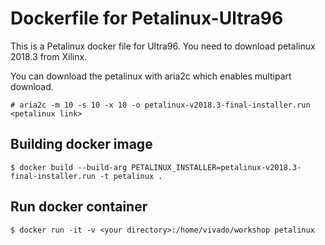 # Dockerfile for Petalinux-Ultra96

This is a Petalinux docker file for Ultra96. You need to download petalinux 2018.3 from Xilinx. 

You can download the petalinux with aria2c which enables multipart download.

```
# aria2c -m 10 -s 10 -x 10 -o petalinux-v2018.3-final-installer.run <petalinux link>
```

## Building docker image
```
$ docker build --build-arg PETALINUX_INSTALLER=petalinux-v2018.3-final-installer.run -t petalinux .
```

## Run docker container
```
$ docker run -it -v <your directory>:/home/vivado/workshop petalinux
```
